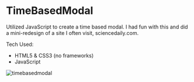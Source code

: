 # TimeBasedModal
Utilized JavaScript to create a time based modal. I had fun with this and did a mini-redesign of a site I often visit, sciencedaily.com.

Tech Used:
* HTML5 & CSS3 (no frameworks)
* JavaScript

![timebasedmodal](https://user-images.githubusercontent.com/26287155/26837586-ce37d658-4aab-11e7-9959-5c202fc57c2e.png)



